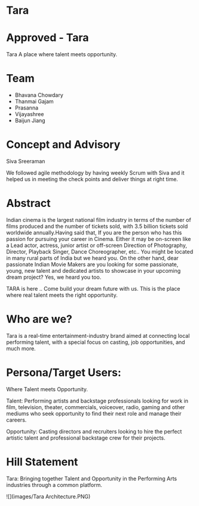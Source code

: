 # Tara

# Approved - Tara

Tara
A place where talent meets opportunity.

# Team

- Bhavana Chowdary
- Thanmai Gajam
- Prasanna
- Vijayashree
- Baijun Jiang

# Concept and Advisory

Siva Sreeraman

We followed agile methodology by having weekly Scrum with Siva and it helped us in meeting the check points and deliver things at right time.

# Abstract

Indian cinema is the largest national film industry in terms of the number of films produced and the number of tickets sold, with 3.5 billion tickets sold worldwide annually.Having said that, If you are the person who has this passion for pursuing your career in Cinema. Either it may be on-screen like a Lead actor, actress, junior artist or off-screen Direction of Photography, Director, Playback Singer, Dance Choreographer, etc.. You might be located in many rural parts of India but we heard you. On the other hand, dear passionate Indian Movie Makers are you looking for some passionate, young, new talent and dedicated artists to showcase in your upcoming dream project? Yes, we heard you too.

TARA is here .. Come build your dream future with us. This is the place where real talent meets the right opportunity.

# Who are we?

Tara is a real-time entertainment-industry brand aimed at connecting local performing talent, with a special focus on casting, job opportunities, and much more.

# Persona/Target Users:

Where Talent meets Opportunity.

Talent:
Performing artists and backstage professionals looking for work in film, television, theater, commercials, voiceover, radio, gaming and other mediums who seek opportunity to find their next role and manage their careers.

Opportunity:
Casting directors and recruiters looking to hire the perfect artistic talent and professional backstage crew for their projects.

# Hill Statement

Tara: Bringing together Talent and Opportunity in the Performing Arts industries through a common platform.

![](images/Tara Architecture.PNG)

